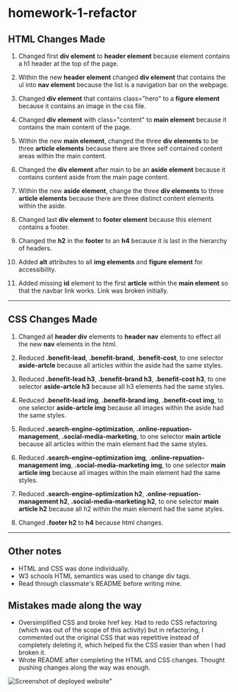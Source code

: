 # homework-1-refactor
## HTML Changes Made
1. Changed first **div element** to **header element** because element contains a h1 header at the top of the page.

2.  Within the new **header element** changed **div element** that contains the ul into **nav element** because the list is a navigation bar on the webpage.

3. Changed **div element** that contains class="hero" to a **figure element** because it contains an image in the css file.

4. Changed **div element** with class="content" to **main element** because it contains the main content of the page.

5. Within the new **main element**, changed the three **div elements** to be three **article elements** because there are three self contained content areas within the main content.

6. Changed the **div element** after main to be an **aside element** because it contains content aside from the main page content.

7. Within the new **aside element**, change the three **div elements** to three **article elements** because there are three distinct content elements within the aside.

8. Changed last **div element** to **footer element** because this element contains a footer.

9. Changed the **h2** in the **footer** to an **h4** because it is last in the hierarchy of headers.

10. Added **alt** attributes to all **img elements** and **figure element** for accessibility.

11. Added missing **id** element to the first **article** within the **main element** so that the navbar link works. Link was broken initially.


---

## CSS Changes Made
1. Changed all **header div** elements to **header nav** elements to effect all the new **nav** elements in the html.

2. Reduced **.benefit-lead**, **.benefit-brand**, **.benefit-cost**, to one selector **aside-artcle** because all articles within the aside had the same styles.

3. Reduced **.benefit-lead h3**, **.benefit-brand h3**, **.benefit-cost h3**, to one selector **aside-artcle h3** because all h3 elements had the same styles.

4. Reduced **.benefit-lead img**, **.benefit-brand img**, **.benefit-cost img**, to one selector **aside-artcle img** because all images within the aside had the same styles.

5. Reduced **.search-engine-optimization**, **.online-repuation-management**, **.social-media-marketing**, to one selector **main article** because all articles within the main element had the same styles.

6. Reduced **.search-engine-optimization img**, **.online-repuation-management img**, **.social-media-marketing img**, to one selector **main article img** because all images within the main element had the same styles.

7. Reduced **.search-engine-optimization h2**, **.online-repuation-management h2**, **.social-media-marketing h2**, to one selector **main article h2** because all h2 within the main element had the same styles.

8. Changed **.footer h2** to **h4** because html changes. 

---

## Other notes
- HTML and CSS was done individually.
- W3 schools HTML semantics was used to change div tags.
- Read through classmate's README before writing mine.

## Mistakes made along the way
- Oversimplified CSS and broke href key. Had to redo CSS refactoring (which was out of the scope of this activity) but in refactoring, I commented out the original CSS that was repetitive instead of completely deleting it, which helped fix the CSS easier than when I had broken it.
- Wrote README after completing the HTML and CSS changes. Thought pushing changes along the way was enough.

![Screenshot of deployed website"](./Images/screencapture-suelee0308-github-io-homework-1-refactor-2021-09-16-09_51_49.png)